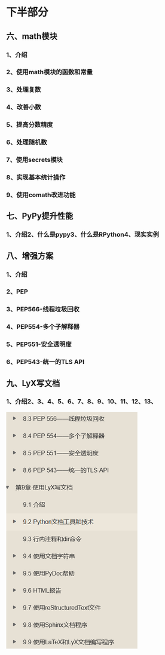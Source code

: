 # 下半部分

## 六、math模块

### 1、介绍

### 2、使用math模块的函数和常量

### 3、处理复数

### 4、改善小数

### 5、提高分数精度

### 6、处理随机数

### 7、使用secrets模块

### 8、实现基本统计操作

### 9、使用comath改进功能

## 七、PyPy提升性能

### 1、介绍2、什么是pypy3、什么是RPython4、现实实例

## 八、增强方案

### 1、介绍

### 2、PEP

### 3、PEP566-线程垃圾回收

### 4、PEP554-多个子解释器

### 5、PEP551-安全透明度

### 6、PEP543-统一的TLS API



## 九、LyX写文档

### 1、介绍2、3、4、5、6、7、8、9、10、11、12、13、

![](../../../.gitbook/assets/image%20%281037%29.png)

